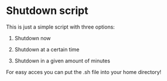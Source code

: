 # Shutdown script

This is just a simple script with three options:

1. Shutdown now

2. Shutdown at a certain time

3. Shutdown in a given amount of minutes

For easy acces you can put the .sh file into your home directory!
